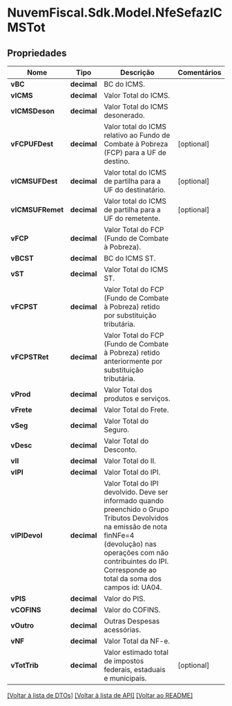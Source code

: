 # NuvemFiscal.Sdk.Model.NfeSefazICMSTot

## Propriedades

Nome | Tipo | Descrição | Comentários
------------ | ------------- | ------------- | -------------
**vBC** | **decimal** | BC do ICMS. | 
**vICMS** | **decimal** | Valor Total do ICMS. | 
**vICMSDeson** | **decimal** | Valor Total do ICMS desonerado. | 
**vFCPUFDest** | **decimal** | Valor total do ICMS relativo ao Fundo de Combate à Pobreza (FCP) para a UF de destino. | [optional] 
**vICMSUFDest** | **decimal** | Valor total do ICMS de partilha para a UF do destinatário. | [optional] 
**vICMSUFRemet** | **decimal** | Valor total do ICMS de partilha para a UF do remetente. | [optional] 
**vFCP** | **decimal** | Valor Total do FCP (Fundo de Combate à Pobreza). | 
**vBCST** | **decimal** | BC do ICMS ST. | 
**vST** | **decimal** | Valor Total do ICMS ST. | 
**vFCPST** | **decimal** | Valor Total do FCP (Fundo de Combate à Pobreza) retido por substituição tributária. | 
**vFCPSTRet** | **decimal** | Valor Total do FCP (Fundo de Combate à Pobreza) retido anteriormente por substituição tributária. | 
**vProd** | **decimal** | Valor Total dos produtos e serviços. | 
**vFrete** | **decimal** | Valor Total do Frete. | 
**vSeg** | **decimal** | Valor Total do Seguro. | 
**vDesc** | **decimal** | Valor Total do Desconto. | 
**vII** | **decimal** | Valor Total do II. | 
**vIPI** | **decimal** | Valor Total do IPI. | 
**vIPIDevol** | **decimal** | Valor Total do IPI devolvido. Deve ser informado quando preenchido o Grupo Tributos Devolvidos na emissão de nota finNFe&#x3D;4 (devolução) nas operações com não contribuintes do IPI. Corresponde ao total da soma dos campos id: UA04. | 
**vPIS** | **decimal** | Valor do PIS. | 
**vCOFINS** | **decimal** | Valor do COFINS. | 
**vOutro** | **decimal** | Outras Despesas acessórias. | 
**vNF** | **decimal** | Valor Total da NF-e. | 
**vTotTrib** | **decimal** | Valor estimado total de impostos federais, estaduais e municipais. | [optional] 

[[Voltar à lista de DTOs]](../README.md#documentation-for-models) [[Voltar à lista de API]](../README.md#documentation-for-api-endpoints) [[Voltar ao README]](../README.md)

